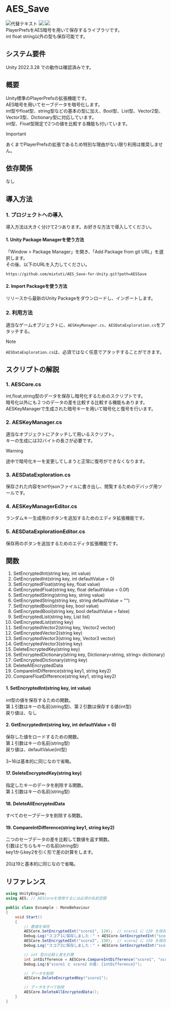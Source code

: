 # AES_Save

![代替テキスト](https://img.shields.io/badge/Unity-2022.3+-orange) <img src="http://img.shields.io/badge/License-Unlicense license-blue.svg?style=flat"> <img src="http://img.shields.io/badge/Language-C%23-green.svg?style=flat"><br>
PlayerPrefsをAES暗号を用いて保存するライブラリです。<br>
int float string以外の型も保存可能です。

## システム要件

Unity 2022.3.28 での動作は確認済みです。

## 概要

Unity標準のPlayerPrefsの拡張機能です。<br>
AES暗号を用いてセーブデータを暗号化します。<br>
int型やfloat型、string型などの基本の型に加え、Bool型、List型、Vector2型、Vector3型、Dictionary型に対応しています。<br>
int型、Float型限定で2つの値を比較する機能も付いています。
> [!IMPORTANT]
> あくまでPlayerPrefsの拡張であるため特別な理由がない限り利用は推奨しません。

## 依存関係

なし

## 導入方法

### 1. プロジェクトへの導入
導入方法は大きく分けて2つあります。お好きな方法で導入してください。

#### 1. Unity Package Managerを使う方法
「Window > Package Manager」を開き、「Add Package from git URL」を選択します。<br>
その後、以下のURLを入力してください。
```
https://github.com/mixtuti/AES_Save-for-Unity.git?path=AESSave
```
#### 2. Import Packageを使う方法
リリースから最新のUnity Packageをダウンロードし、インポートします。

### 2. 利用方法
適当なゲームオブジェクトに、`AESKeyManager.cs`、`AESDataExploration.cs`をアタッチする。
> [!NOTE]
> `AESDataExploration.cs`は、必須ではなく任意でアタッチすることができます。

## スクリプトの解説

### 1. AESCore.cs
int,float,string型のデータを保存し暗号化するためのスクリプトです。<br>
暗号化以外にも２つのデータの差を比較する比較する機能もあります。<br>
AESKeyManagerで生成された暗号キーを用いて暗号化と復号を行います。<br>

### 2. AESKeyManager.cs
適当なオブジェクトにアタッチして用いるスクリプト。<br>
キーの生成には32バイトの長さが必要です。
> [!WARNING]
> 途中で暗号化キーを変更してしまうと正常に復号ができなくなります。

### 3. AESDataExploration.cs
保存された内容をtxtやjsonファイルに書き出し、閲覧するためのデバッグ用ツールです。

### 4. AESKeyManagerEditor.cs
ランダムキー生成用のボタンを追加するためのエディタ拡張機能です。

### 5. AESDataExplorationEditor.cs
保存用のボタンを追加するためのエディタ拡張機能です。

## 関数

1. SetEncryptedInt(string key, int value)
2. GetEncryptedInt(string key, int defaultValue = 0)
3. SetEncryptedFloat(string key, float value)
4. GetEncryptedFloat(string key, float defaultValue = 0.0f)
5. SetEncryptedString(string key, string value)
6. GetEncryptedString(string key, string defaultValue = "")
7. SetEncryptedBool(string key, bool value)
8. GetEncryptedBool(string key, bool defaultValue = false)
9. SetEncryptedList<T>(string key, List<T> list)
10. GetEncryptedList<T>(string key)
11. SetEncryptedVector2(string key, Vector2 vector)
12. GetEncryptedVector2(string key)
13. SetEncryptedVector3(string key, Vector3 vector)
14. GetEncryptedVector3(string key)
15. DeleteEncryptedKey(string key)
16. SetEncryptedDictionary(string key, Dictionary<string, string> dictionary)
17. GetEncryptedDictionary(string key)
18. DeleteAllEncryptedData
19. CompareIntDifference(string key1, string key2)
20. CompareFloatDifference(string key1, string key2)

#### 1. SetEncryptedInt(string key, int value)
int型の値を保存するための関数。<br>
第１引数はキーの名前(string型)、第２引数は保存する値(int型)<br>
戻り値は、なし

#### 2. GetEncryptedInt(string key, int defaultValue = 0)
保存した値をロードするための関数。<br>
第１引数はキーの名前(string型)<br>
戻り値は、defaultValue(int型)<br>
<br>
3~16は基本的に同じなので省略。<br>
#### 17. DeleteEncryptedKey(string key)
指定したキーのデータを削除する関数。<br>
第１引数はキーの名前(string型)

#### 18. DeleteAllEncryptedData
すべてのセーブデータを削除する関数。

#### 19. CompareIntDifference(string key1, string key2)
二つのセーブデータの差を比較して数値を返す関数。<br>
引数はどちらもキーの名前(string型)<br>
key1からkey2を引く形で差の計算をします。<br>
<br>
20は19と基本的に同じなので省略。<br>

## リファレンス

```cs
using UnityEngine;
using AES; // AESCoreを使用するには必須の名前空間

public class Exsample : MonoBehaviour
{
    void Start()
    {
        // 数値を保存
        AESCore.SetEncryptedInt("score1", 120);  // score1 に 120 を保存
        Debug.Log("スコア1に保存しました：" + AESCore.GetEncryptedInt("score1"));
        AESCore.SetEncryptedInt("score2", 150);  // score2 に 150 を保存
        Debug.Log("スコア2に保存しました：" + AESCore.GetEncryptedInt("score2"));

        // int 型の比較と差を計算
        int intDifference = AESCore.CompareIntDifference("score1", "score2");
        Debug.Log($"score1 と score2 の差: {intDifference}");

        // データを削除
        AESCore.DeleteEncryptedKey("score1");

        // データをすべて削除
        AESCore.DeleteAllEncryptedData();
    }
}
```
